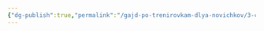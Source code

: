 ```yaml
---
{"dg-publish":true,"permalink":"/gajd-po-trenirovkam-dlya-novichkov/3-chastye-voprosy/2-hrust-ili-trenie-pri-dvizheniyah/"}
---
```



